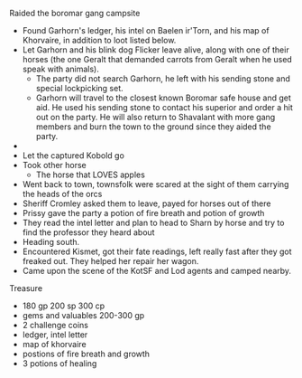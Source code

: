 Raided the boromar gang campsite
- Found Garhorn's ledger, his intel on Baelen ir'Torn, and his map of Khorvaire, in addition to loot listed below.
- Let Garhorn and his blink dog Flicker leave alive, along with one of their horses (the one Geralt that demanded carrots from Geralt when he used speak with animals).
	- The party did not search Garhorn, he left with his sending stone and special lockpicking set.
	- Garhorn will travel to the closest known Boromar safe house and get aid. He used his sending stone to contact his superior and order a hit out on the party. He will also return to Shavalant with more gang members and burn the town to the ground since they aided the party.
- 
- Let the captured Kobold go
- Took other horse
	- The horse that LOVES apples
- Went back to town, townsfolk were scared at the sight of them carrying the heads of the orcs
- Sheriff Cromley asked them to leave, payed for horses out of there
- Prissy gave the party a potion of fire breath and potion of growth
- They read the intel letter and plan to head to Sharn by horse and try to find the professor they heard about
- Heading south.
- Encountered Kismet, got their fate readings, left really fast after they got freaked out. They helped her repair her wagon.
- Came upon the scene of the KotSF and Lod agents and camped nearby.

Treasure
- 180 gp 200 sp 300 cp
- gems and valuables 200-300 gp
- 2 challenge coins
- ledger, intel letter
- map of khorvaire
- postions of fire breath and growth
- 3 potions of healing